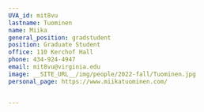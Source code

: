 ```yaml
---
UVA_id: mit8vu
lastname: Tuominen
name: Miika 
general_position: gradstudent
position: Graduate Student
office: 110 Kerchof Hall
phone: 434-924-4947
email: mit8vu@virginia.edu
image: __SITE_URL__/img/people/2022-fall/Tuominen.jpg 
personal_page: https://www.miikatuominen.com/


---
```


